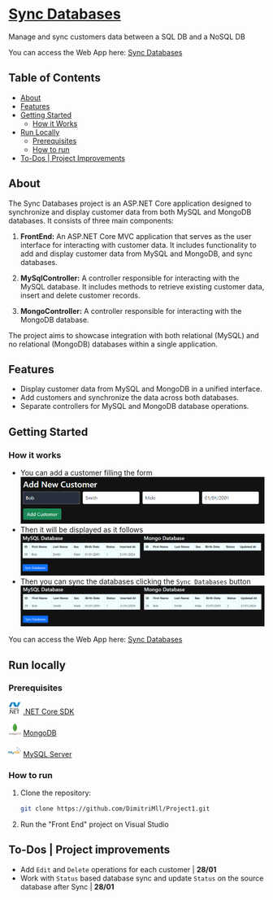 # [Sync Databases](https://project1-dimitrimll.azurewebsites.net/)

Manage and sync customers data between a SQL DB and a NoSQL DB

You can access the Web App here: [Sync Databases](https://project1-dimitrimll.azurewebsites.net/)

## Table of Contents

- [About](#about)
- [Features](#features)
- [Getting Started](#getting-started)
  - [How it Works](#how-it-works)
- [Run Locally](#run-locally)
  - [Prerequisites](#prerequisites)
  - [How to run](#how-to-run)
- [To-Dos | Project Improvements](#to-dos--project-improvements)

## About

The Sync Databases project is an ASP.NET Core application designed to synchronize and display customer data from both MySQL and MongoDB databases. It consists of three main components:

1. **FrontEnd:** An ASP.NET Core MVC application that serves as the user interface for interacting with customer data. It includes functionality to add and display customer data from MySQL and MongoDB, and sync databases.

2. **MySqlController:** A controller responsible for interacting with the MySQL database. It includes methods to retrieve existing customer data, insert and delete customer records.

3. **MongoController:** A controller responsible for interacting with the MongoDB database.

The project aims to showcase integration with both relational (MySQL) and no relational (MongoDB) databases within a single application.

## Features

- Display customer data from MySQL and MongoDB in a unified interface.
- Add customers and synchronize the data across both databases.
- Separate controllers for MySQL and MongoDB database operations.

## Getting Started

### How it works
- You can add a customer filling the form
![Add Customer](https://github.com/DimitriMll/DimitriMll/blob/main/assets/addCustomer.png?raw=true)
- Then it will be displayed as it follows
![Database](https://github.com/DimitriMll/DimitriMll/blob/main/assets/databases.png?raw=true)
- Then you can sync the databases clicking the `Sync Databases` button
![Sync Databases](https://github.com/DimitriMll/DimitriMll/blob/main/assets/syncDatabases.png?raw=true)

You can access the Web App here: [Sync Databases](https://project1-dimitrimll.azurewebsites.net/)

## Run locally

### Prerequisites

[<img src="https://github.com/devicons/devicon/blob/master/icons/dot-net/dot-net-original-wordmark.svg" alt="dotnet" width="25" height="25"/>](https://dotnet.microsoft.com/) [.NET Core SDK](https://dotnet.microsoft.com/download)

[<img src="https://github.com/devicons/devicon/blob/master/icons/mongodb/mongodb-original-wordmark.svg" alt="mongo" width="25" height="25"/>](https://www.mongodb.com/try/download/community) [MongoDB](https://www.mongodb.com/try/download/community)

[<img src="https://github.com/devicons/devicon/blob/master/icons/mysql/mysql-original-wordmark.svg" alt="mysql" width="25" height="25"/>](https://dev.mysql.com/downloads/mysql) [MySQL Server](https://dev.mysql.com/downloads/mysql)

### How to run

1. Clone the repository:

   ```bash
   git clone https://github.com/DimitriMll/Project1.git

2. Run the "Front End" project on Visual Studio

## To-Dos | Project improvements

- Add `Edit` and `Delete` operations for each customer | **28/01**
- Work with `Status` based database sync and update `Status` on the source database after Sync | **28/01**
